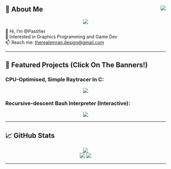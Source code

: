 <!--
[![SVG Banners](https://svg-banners.vercel.app/api?type=luminance&text1=Emran%20BinJamaan&width=800&height=400)](https://github.com/Akshay090/svg-banners)
[![SVG Banners](https://svg-banners.vercel.app/api?type=glitch&text1=Hello%20world.&width=800&height=200)](https://github.com/Akshay090/svg-banners)
-->
## <img src="https://komarev.com/ghpvc/?username=Pastifier" align="right"> 🌱 About Me

<div align=center>
  <a href="https://github.com/Akshay090/svg-banners">
    <img src="https://svg-banners.vercel.app/api?type=glitch&text1=hello,%20world&width=800&height=200"/>
  </a>
</div>

👋 Hi, I’m @Pastifier  
👀 Interested in Graphics Programming and Game Dev  
📫 Reach me: therealemran.design@gmail.com  
<!--
⚡ Fun Fact: Hover over ![this icon] to learn about SIMD!
-->

---

<!--
## 🔧 Technologies & Tools
[Badges or Icons Here]
-->

## 🌟 Featured Projects (Click On The Banners!)

<div align=center>
  <h3 align=left>CPU-Optimised, Simple Raytracer In C:</h3>
  <a href="https://github.com/Pastifier/miniRT">
    <img src="https://svg-banners.vercel.app/api?type=luminance&text1=↗️⬅️%20miniRT&width=800&height=200"/>
  </a>
<b></b>
</div>
<div align=center>
  <h3 align=left>Recursive-descent Bash Interpreter (Interactive):</h3>
  <a href="https://github.com/Pastifier/Minishell">
    <!--
    <img src="https://svg-banners.vercel.app/api?type=luminance&text1=[$>_%20.]%20miniShell&width=800&height=200"/>
    -->
    <img src="https://svg-banners.vercel.app/api?type=luminance&text1=[$>_%&#x2009;]%20miniShell&width=800&height=200"/>
  </a>
</div>

---

## 📈 GitHub Stats
<div align=center>
  <a href="https://git.io/streak-stats">
    <img src="https://github-readme-streak-stats.herokuapp.com?user=Pastifier&theme=shadow-purple"/>
  </a>
</div>
<div align=center>
  <img src="https://github-readme-stats.vercel.app/api?username=Pastifier&count_private=true&show_icons=true&theme=chartreuse-dark&hide=contribs"/>
  <a href="https://github.com/anuraghazra/github-readme-stats">
    <img src="https://github-readme-stats.vercel.app/api/top-langs/?username=Pastifier&layout=compact&theme=vision-friendly-dark"/>
  </a>
</div>

---


